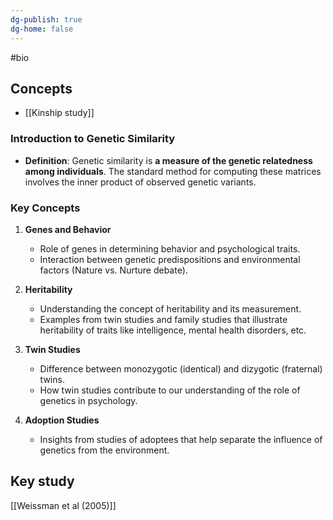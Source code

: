 ```yaml
---
dg-publish: true
dg-home: false
---
```

#bio
## Concepts
- [[Kinship study]]
### Introduction to Genetic Similarity
- **Definition**: Genetic similarity is **a measure of the genetic relatedness among individuals**. The standard method for computing these matrices involves the inner product of observed genetic variants.

### Key Concepts
1. **Genes and Behavior**
   - Role of genes in determining behavior and psychological traits.
   - Interaction between genetic predispositions and environmental factors (Nature vs. Nurture debate).

2. **Heritability**
   - Understanding the concept of heritability and its measurement.
   - Examples from twin studies and family studies that illustrate heritability of traits like intelligence, mental health disorders, etc.

3. **Twin Studies**
   - Difference between monozygotic (identical) and dizygotic (fraternal) twins.
   - How twin studies contribute to our understanding of the role of genetics in psychology.

4. **Adoption Studies**
   - Insights from studies of adoptees that help separate the influence of genetics from the environment.

## Key study
[[Weissman et al (2005)]] 
